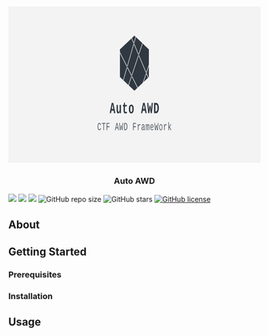 <p align="center">
  <a href="https://github.com/XuCcc/Auto-AWD">
    <img src="./.images/banner.png" alt="Logo" width="820" height="312">
  </a>
  <h3 align="center">Auto AWD</h3>
</p>


![](https://github.com/XuCcc/Auto-AWD/workflows/CI/badge.svg)
![](https://img.shields.io/badge/python-v3.8-blue)
![](https://img.shields.io/badge/platform-windows%20%7C%20linux%20%7C%20macos-lightgrey)
![GitHub repo size](https://img.shields.io/github/repo-size/XuCcc/Auto-AWD)
![GitHub stars](https://img.shields.io/github/stars/XuCcc/Auto-AWD?style=social)
[![GitHub license](https://img.shields.io/github/license/XuCcc/Auto-AWD)](https://github.com/XuCcc/Auto-AWD/blob/master/LICENSE)

## About

## Getting Started

### Prerequisites

### Installation

## Usage
